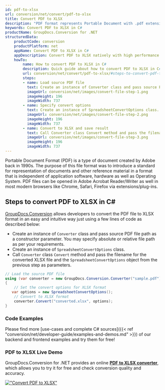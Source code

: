 ```yaml
---
id: pdf-to-xlsx
url: conversion/net/convert/pdf-to-xlsx
title: Convert PDF to XLSX
description: "PDF format represents Portable Document with .pdf extension. Learn how to convert PDF to XLSX file programmatically in C# language using GroupDocs.Conversion for .NET library."
keywords: Convert PDF to XLSX in C#
productName: GroupDocs.Conversion for .NET
structuredData:
    productCode: conversion
    productPlatform: net
    appName: Convert PDF to XLSX in C#
    appDescription: Convert PDF to XLSX natively with high performance using C# language and server side GroupDocs.Conversion for .NET APIs, without the use of any software like Microsoft or Open Office.
    howTo:
        name: How to convert PDF to XLSX in C# 
        description: Quick guide about how to convert PDF to XLSX in C# with high performance and accuracy.
        url: conversion/net/convert/pdf-to-xlsx/#steps-to-convert-pdf-to-xlsx-in-c
        steps:
        - name: Load source PDF file 
          text: Create an instance of Converter class and pass source PDF file path as a constructor parameter. You may specify absolute or relative file path as per your requirements. 
          imageUrl: conversion/net/images/convert-file-step-1.png
          imageHeight: 196
          imageWidth: 737
        - name: Specify convert options 
          text: Create an instance of SpreadsheetConvertOptions class.
          imageUrl: conversion/net/images/convert-file-step-2.png
          imageHeight: 196
          imageWidth: 737
        - name: Convert to XLSX and save result 
          text: Call Converter class Convert method and pass the filename for the converted HTML file and the SpreadsheetConvertOptions object from the previous step as parameters.
          imageUrl: conversion/net/images/convert-file-step-3.png
          imageHeight: 196
          imageWidth: 737
---
```


Portable Document Format (PDF) is a type of document created by Adobe back in 1990s. The purpose of this file format was to introduce a standard for representation of documents and other reference material in a format that is independent of application software, hardware as well as Operating System. PDF files can be opened in Adobe Acrobat Reader/Writer as well in most modern browsers like Chrome, Safari, Firefox via extensions/plug-ins.

## Steps to convert PDF to XLSX in C#

[GroupDocs.Conversion](https://products.groupdocs.com/conversion/net) allows developers to convert the PDF file to XLSX format in an easy and intuitive way just using a few lines of code as described below:

* Create an instance of `Converter` class and pass source PDF file path as a constructor parameter. You may specify absolute or relative file path as per your requirements. 
* Create an instance of `SpreadsheetConvertOptions` class.
* Call `Converter` class `Convert` method and pass the filename for the converted XLSX file and the `SpreadsheetConvertOptions` object from the previous step as parameters.

```csharp
// Load the source PDF file
using (var converter = new GroupDocs.Conversion.Converter("sample.pdf"))
{
    // Set the convert options for XLSX format
   var options = new SpreadsheetConvertOptions();
    // Convert to XLSX format
    converter.Convert("converted.xlsx", options);
}
```

### Code Examples

Please find more [use-cases and complete C# sources]({{< ref "conversion/net/developer-guide/examples-and-demos.md" >}}) of our backend and frontend examples and try them for free!

### PDF to XLSX Live Demo

GroupDocs.Conversion for .NET provides an online [**PDF to XLSX converter**](https://products.groupdocs.app/conversion/pdf-to-xlsx), which allows you to try it for free and check conversion quality and accuracy.

[!["Convert PDF to XLSX"](conversion/net/images/convert-to-xlsx/convert-pdf-to-xlsx.png)](https://products.groupdocs.app/conversion/pdf-to-xlsx)